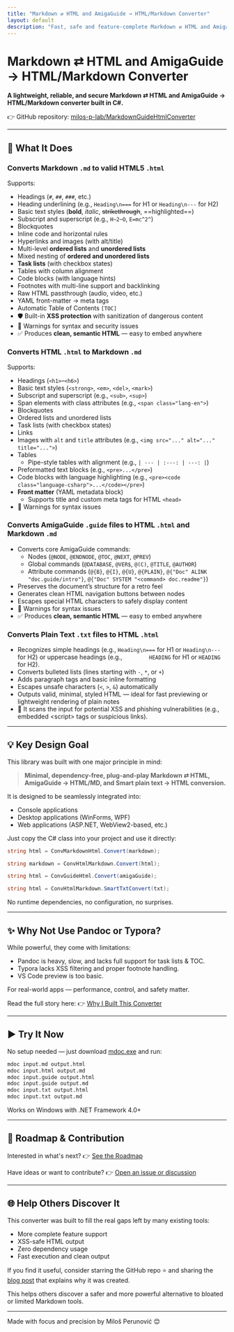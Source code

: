 ```yaml
---
title: "Markdown ⇄ HTML and AmigaGuide → HTML/Markdown Converter"
layout: default
description: "Fast, safe and feature-complete Markdown ⇄ HTML and AmigaGuide → HTML/Markdown converter written in C#."
---
```


# Markdown ⇄ HTML and AmigaGuide → HTML/Markdown Converter

**A lightweight, reliable, and secure Markdown ⇄ HTML and AmigaGuide → HTML/Markdown converter built in C#.**

👉 GitHub repository: [milos-p-lab/MarkdownGuideHtmlConverter](https://github.com/milos-p-lab/MarkdownGuideHtmlConverter)

---

## 🔧 What It Does

### Converts Markdown `.md` to valid HTML5 `.html`

Supports:

- Headings (`#`, `##`, `###`, etc.)
- Heading underlining (e.g., `Heading\n===` for H1 or `Heading\n---` for H2)
- Basic text styles (**bold**, *italic*, ~~strikethrough~~, ==highlighted==)
- Subscript and superscript (e.g., `H~2~O`, `E=mc^2^`)
- Blockquotes
- Inline code and horizontal rules
- Hyperlinks and images (with alt/title)
- Multi-level **ordered lists** and **unordered lists**
- Mixed nesting of **ordered and unordered lists**
- **Task lists** (with checkbox states)
- Tables with column alignment
- Code blocks (with language hints)
- Footnotes with multi-line support and backlinking
- Raw HTML passthrough (audio, video, etc.)
- YAML front-matter → meta tags
- Automatic Table of Contents `[TOC]`
- 🛡️ Built-in **XSS protection** with sanitization of dangerous content
- 🚨 Warnings for syntax and security issues
- ✅ Produces **clean, semantic HTML** — easy to embed anywhere

### Converts HTML `.html` to Markdown `.md`

Supports:

- Headings (`<h1>`–`<h6>`)
- Basic text styles (`<strong>`, `<em>`, `<del>`, `<mark>`)
- Subscript and superscript (e.g., `<sub>`, `<sup>`)
- Span elements with class attributes (e.g., `<span class="lang-en">`)
- Blockquotes
- Ordered lists and unordered lists
- Task lists (with checkbox states)
- Links
- Images with `alt` and `title` attributes (e.g., `<img src="..." alt="..." title="...">`)
- Tables
  - Pipe-style tables with alignment (e.g., `| --- | :---: | ---: |`)
- Preformatted text blocks (e.g., `<pre>...</pre>`)
- Code blocks with language highlighting (e.g., `<pre><code class="language-csharp">...</code></pre>`)
- **Front matter** (YAML metadata block)  
  - Supports title and custom meta tags for HTML `<head>`
- 🚨 Warnings for syntax issues

### Converts AmigaGuide `.guide` files to HTML `.html` and Markdown `.md`

- Converts core AmigaGuide commands:
  - Nodes (`@NODE`, `@ENDNODE`, `@TOC`, `@NEXT`, `@PREV`)
  - Global commands (`@DATABASE`, `@VER$`, `@(C)`, `@TITLE`, `@AUTHOR`)
  - Attribute commands (`@{B}`, `@{I}`, `@{U}`, `@{PLAIN}`, `@{"Doc" ALINK "doc.guide/intro"}`, `@{"Doc" SYSTEM "<command> doc.readme"}`)
- Preserves the document’s structure for a retro feel
- Generates clean HTML navigation buttons between nodes
- Escapes special HTML characters to safely display content
- 🚨 Warnings for syntax issues
- ✅ Produces **clean, semantic HTML** — easy to embed anywhere

### Converts Plain Text `.txt` files to HTML `.html`

- Recognizes simple headings (e.g., `Heading\n===` for H1 or `Heading\n---` for H2) or uppercase headings (e.g., `        HEADING` for H1 or `HEADING` for H2).
- Converts bulleted lists (lines starting with `-`, `*`, or `+`)
- Adds paragraph tags and basic inline formatting
- Escapes unsafe characters (`<`, `>`, `&`) automatically
- Outputs valid, minimal, styled HTML — ideal for fast previewing or lightweight rendering of plain notes
- 🔐 It scans the input for potential XSS and phishing vulnerabilities (e.g., embedded &lt;script&gt; tags or suspicious links).

---

## 💡 Key Design Goal

This library was built with one major principle in mind:

> **Minimal, dependency-free, plug-and-play Markdown ⇄ HTML, AmigaGuide → HTML/MD, and Smart plain text → HTML conversion.**

It is designed to be seamlessly integrated into:

- Console applications
- Desktop applications (WinForms, WPF)
- Web applications (ASP.NET, WebView2-based, etc.)

Just copy the C# class into your project and use it directly:

```csharp
string html = ConvMarkdownHtml.Convert(markdown);
```

```csharp
string markdown = ConvHtmlMarkdown.Convert(html);
```

```csharp
string html = ConvGuideHtml.Convert(amigaGuide);
```

```csharp
string html = ConvHtmlMarkdown.SmartTxtConvert(txt);
```

No runtime dependencies, no configuration, no surprises.

---

## ✨ Why Not Use Pandoc or Typora?

While powerful, they come with limitations:

- Pandoc is heavy, slow, and lacks full support for task lists & TOC.
- Typora lacks XSS filtering and proper footnote handling.
- VS Code preview is too basic.

For real-world apps — performance, control, and safety matter.

Read the full story here: 👉 [Why I Built This Converter](blog.md)

---

## ▶️ Try It Now

No setup needed — just download [mdoc.exe](https://github.com/milos-p-lab/MarkdownGuideHtmlConverter/tree/main/bin) and run:

```cmd
mdoc input.md output.html
mdoc input.html output.md
mdoc input.guide output.html
mdoc input.guide output.md
mdoc input.txt output.html
mdoc input.txt output.md
```

Works on Windows with .NET Framework 4.0+

---

## 📌 Roadmap & Contribution

Interested in what's next? 👉 [See the Roadmap](ROADMAP.md)

Have ideas or want to contribute? 👉 [Open an issue or discussion](https://github.com/milos-p-lab/MarkdownGuideHtmlConverter/discussions)

---

## 🌐 Help Others Discover It

This converter was built to fill the real gaps left by many existing tools:

- More complete feature support
- XSS-safe HTML output
- Zero dependency usage
- Fast execution and clean output

If you find it useful, consider starring the GitHub repo ⭐ and sharing the [blog post](blog.md) that explains why it was created.

This helps others discover a safer and more powerful alternative to bloated or limited Markdown tools.

---

Made with focus and precision by Miloš Perunović 😊
